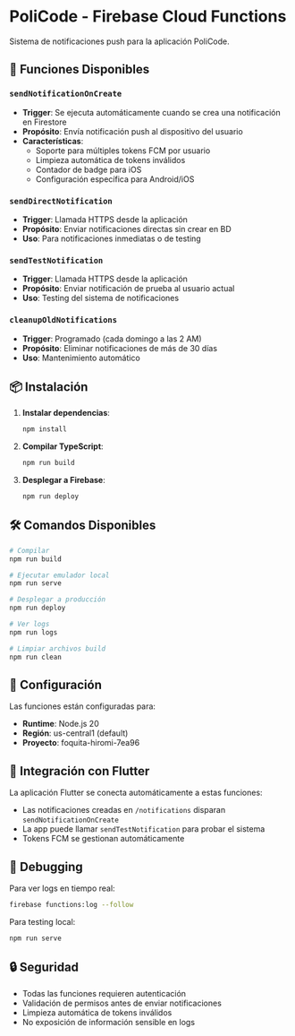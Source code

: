 # PoliCode - Firebase Cloud Functions

Sistema de notificaciones push para la aplicación PoliCode.

## 🚀 Funciones Disponibles

### `sendNotificationOnCreate`
- **Trigger**: Se ejecuta automáticamente cuando se crea una notificación en Firestore
- **Propósito**: Envía notificación push al dispositivo del usuario
- **Características**:
  - Soporte para múltiples tokens FCM por usuario
  - Limpieza automática de tokens inválidos
  - Contador de badge para iOS
  - Configuración específica para Android/iOS

### `sendDirectNotification`
- **Trigger**: Llamada HTTPS desde la aplicación
- **Propósito**: Enviar notificaciones directas sin crear en BD
- **Uso**: Para notificaciones inmediatas o de testing

### `sendTestNotification`
- **Trigger**: Llamada HTTPS desde la aplicación
- **Propósito**: Enviar notificación de prueba al usuario actual
- **Uso**: Testing del sistema de notificaciones

### `cleanupOldNotifications`
- **Trigger**: Programado (cada domingo a las 2 AM)
- **Propósito**: Eliminar notificaciones de más de 30 días
- **Uso**: Mantenimiento automático

## 📦 Instalación

1. **Instalar dependencias**:
   ```bash
   npm install
   ```

2. **Compilar TypeScript**:
   ```bash
   npm run build
   ```

3. **Desplegar a Firebase**:
   ```bash
   npm run deploy
   ```

## 🛠️ Comandos Disponibles

```bash
# Compilar
npm run build

# Ejecutar emulador local
npm run serve

# Desplegar a producción
npm run deploy

# Ver logs
npm run logs

# Limpiar archivos build
npm run clean
```

## 🔧 Configuración

Las funciones están configuradas para:
- **Runtime**: Node.js 20
- **Región**: us-central1 (default)
- **Proyecto**: foquita-hiromi-7ea96

## 📱 Integración con Flutter

La aplicación Flutter se conecta automáticamente a estas funciones:
- Las notificaciones creadas en `/notifications` disparan `sendNotificationOnCreate`
- La app puede llamar `sendTestNotification` para probar el sistema
- Tokens FCM se gestionan automáticamente

## 🐛 Debugging

Para ver logs en tiempo real:
```bash
firebase functions:log --follow
```

Para testing local:
```bash
npm run serve
```

## 🔒 Seguridad

- Todas las funciones requieren autenticación
- Validación de permisos antes de enviar notificaciones
- Limpieza automática de tokens inválidos
- No exposición de información sensible en logs
